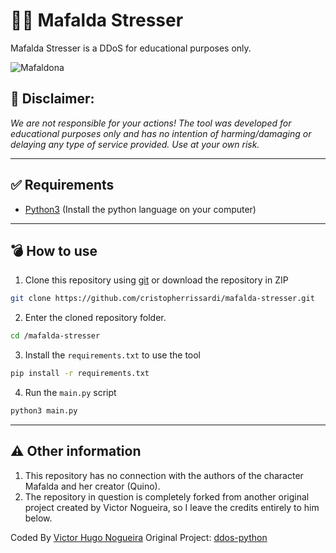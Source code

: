 # 🙎‍♀️ Mafalda Stresser
Mafalda Stresser is a DDoS for educational purposes only.

![Mafaldona](https://github.com/user-attachments/assets/d0fd4448-17d1-4e0d-8b37-75f2fd622bf2)



## 📄 Disclaimer:

_We are not responsible for your actions! The tool was developed for educational purposes only and has no intention of harming/damaging or delaying any type of service provided. Use at your own risk._


---

## ✅ Requirements

 - [Python3](https://www.python.org/download/releases/3.0/) (Install the python language on your computer)


---

## 💣 How to use


1. Clone this repository using [git](https://git-scm.com/) or download the repository in ZIP

```bash
git clone https://github.com/cristopherrissardi/mafalda-stresser.git
```

2. Enter the cloned repository folder.

```bash
cd /mafalda-stresser
```

3. Install the `requirements.txt` to use the tool

```bash
pip install -r requirements.txt
```

4. Run the `main.py` script

```bash
python3 main.py
```


---

## ⚠️ Other information

1. This repository has no connection with the authors of the character Mafalda and her creator (Quino).
2. The repository in question is completely forked from another original project created by Victor Nogueira, so I leave the credits entirely to him below.

Coded By [Victor Hugo Nogueira](https://github.com/victorftrdba)
Original Project: [ddos-python](https://github.com/victorftrdba/ddos-python)
